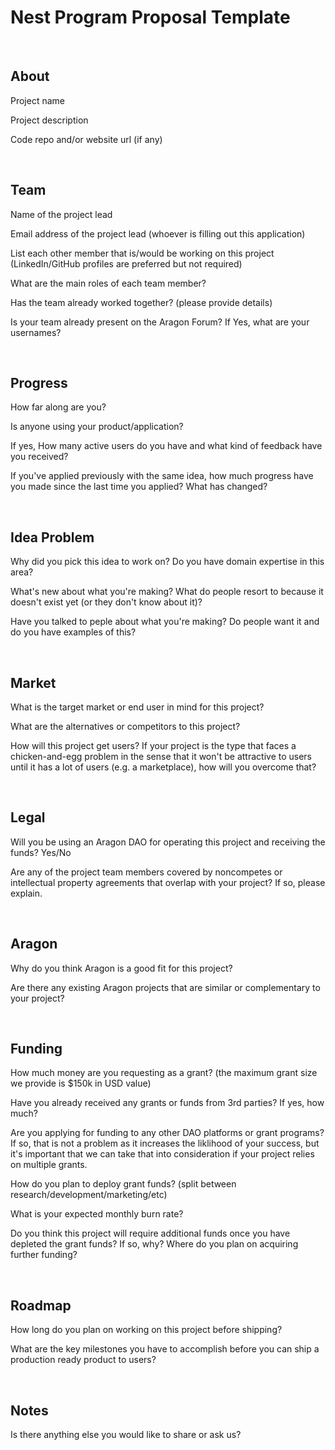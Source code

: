 # Nest Program Proposal Template

<br>

## About

Project name

Project description

Code repo and/or website url (if any) 

<br>

## Team

Name of the project lead 

Email address of the project lead (whoever is filling out this application)

List each other member that is/would be working on this project (LinkedIn/GitHub profiles are preferred but not required)

What are the main roles of each team member?

Has the team already worked together? (please provide details)  

Is your team already present on the Aragon Forum? If Yes, what are your usernames? 

<br>

## Progress

How far along are you? 

Is anyone using your product/application?

If yes, How many active users do you have and what kind of feedback have you received?

If you've applied previously with the same idea, how much progress have you made since the last time you applied? What has changed?

<br>

## Idea Problem 

Why did you pick this idea to work on? Do you have domain expertise in this area? 

What's new about what you're making? What do people resort to because it doesn't exist yet (or they don't know about it)?

Have you talked to peple about what you're making? Do people want it and do you have examples of this?

<br>

## Market

What is the target market or end user in mind for this project?

What are the alternatives or competitors to this project? 

How will this project get users? If your project is the type that faces a chicken-and-egg problem in the sense that it won't be attractive to users until it has a lot of users (e.g. a marketplace), how will you overcome that? 

<br>

## Legal

Will you be using an Aragon DAO for operating this project and receiving the funds? Yes/No

Are any of the project team members covered by noncompetes or intellectual property agreements that overlap with your project? If so, please explain.

<br>

## Aragon

Why do you think Aragon is a good fit for this project?

Are there any existing Aragon projects that are similar or complementary to your project? 

<br>

## Funding

How much money are you requesting as a grant? (the maximum grant size we provide is $150k in USD value) 

Have you already received any grants or funds from 3rd parties? If yes, how much? 

Are you applying for funding to any other DAO platforms or grant programs? If so, that is not a problem as it increases the liklihood of your success, but it's important that we can take that into consideration if your project relies on multiple grants.

How do you plan to deploy grant funds? (split between research/development/marketing/etc)

What is your expected monthly burn rate?

Do you think this project will require additional funds once you have depleted the grant funds? If so, why? Where do you plan on acquiring further funding? 

<br>

## Roadmap

How long do you plan on working on this project before shipping?

What are the key milestones you have to accomplish before you can ship a production ready product to users?

<br>

## Notes

Is there anything else you would like to share or ask us?
